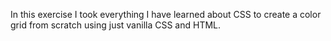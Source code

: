 In this exercise I took everything I have learned about CSS to create a color grid from scratch using just
vanilla CSS and HTML.
